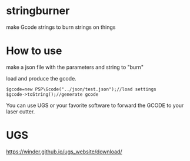 # stringburner

make Gcode strings to burn strings on things

# How to use

make a json file with the parameters and string to "burn"

load and produce the gcode.

```
$gcode=new PSP\Gcode("../json/test.json");//load settings
$gcode->toString();//generate gcode
```

You can use UGS or your favorite software to forward the GCODE to your laser cutter.

# UGS

https://winder.github.io/ugs_website/download/
